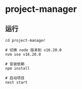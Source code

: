 # project-manager
## 运行
```shell
cd project-manager

# 切换 node 版本到 v16.20.0
nvm use v16.20.0

# 安装依赖
npm install

# 启动项目
nest start
```